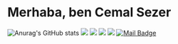 
# Merhaba, ben Cemal Sezer 
![Anurag's GitHub stats](https://github-readme-stats.vercel.app/api?username=cemalsezer&show_icons=true&theme=radical)
[![](https://img.shields.io/badge/twitter-%231DA1F2.svg?&style=for-the-badge&logo=twitter&logoColor=white)](https://twitter.com/cemalsezerx)
[![](https://img.shields.io/badge/linkedin-%230077B5.svg?&style=for-the-badge&logo=linkedin&logoColor=white)](https://www.linkedin.com/in/cemal-sezer/)
[![](https://img.shields.io/badge/medium-%2312100E.svg?&style=for-the-badge&logo=medium&logoColor=white)](https://medium.com/@cemalsezer)
[![](https://img.shields.io/badge/instagram-%23E4405F.svg?&style=for-the-badge&logo=instagram&logoColor=white)](https://www.instagram.com/cemalsezerx/)
[![Mail Badge](https://img.shields.io/badge/mertcobanov@gmail.com-c14438?style=for-the-badge&logo=Gmail&logoColor=white&link=mailto:cemalsezer.dev@gmail.com)](mailto:cemalsezer.dev@gmail.com)